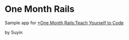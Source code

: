 # One Month Rails

Sample app for [*One Month Rails:Teach Yourself to Code](http://onemonthrails.com)

by Suyin 